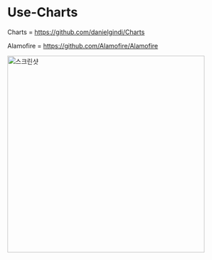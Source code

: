 # Use-Charts
Charts = https://github.com/danielgindi/Charts

Alamofire = https://github.com/Alamofire/Alamofire

<div>
  <img width="443" alt="스크린샷" src="https://user-images.githubusercontent.com/33385465/81515091-6006d400-936d-11ea-8f89-293cde161fef.png">
